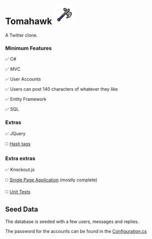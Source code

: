 # Tomahawk <img src="https://raw.githubusercontent.com/shmup/tomahawk/master/Tomahawk/Content/tomahawk.png">

A Twitter clone.

### Minimum Features
:white_check_mark: C#

:white_check_mark: MVC

:white_check_mark: User Accounts

:white_check_mark: Users can post 140 characters of whatever they like

:white_check_mark: Entity Framework

:white_check_mark: SQL
 
### Extras
:white_check_mark: JQuery

:white_medium_square: [Hash tags](https://github.com/shmup/tomahawk/issues/7)
 
### Extra extras
:white_check_mark: Knockout.js

:white_medium_square: [Single Page Application](https://github.com/shmup/tomahawk/issues/5) (mostly complete)

:white_medium_square: [Unit Tests](https://github.com/shmup/tomahawk/issues/6)

## Seed Data

The database is seeded with a few users, messages and replies.

The password for the accounts can be found in the [Configuration.cs](https://github.com/shmup/tomahawk/blob/master/Tomahawk/Migrations/Configuration.cs)

